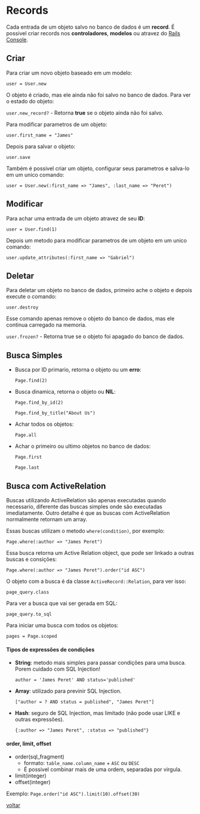 # Records
Cada entrada de um objeto salvo no banco de dados é um **record**. É possivel criar records nos **controladores**, **modelos** ou atravez do [Rails Console](rails_console.md).

## Criar
Para criar um novo objeto baseado em um modelo:
 
```user = User.new```

O objeto é criado, mas ele ainda não foi salvo no banco de dados. Para ver o estado do objeto:

```user.new_record?``` - Retorna **true** se o objeto ainda não foi salvo.

Para modificar parametros de um objeto:

```user.first_name = "James"```
	
Depois para salvar o objeto:

```user.save```

Também é possivel criar um objeto, configurar seus parametros e salva-lo em um unico comando:

```user = User.new(:first_name => "James", :last_name => "Peret")```

## Modificar

Para achar uma entrada de um objeto atravez de seu **ID**:

```user = User.find(1)```

Depois um metodo para modificar parametros de um objeto em um unico comando:

```user.update_attributes(:first_name => "Gabriel")```

## Deletar

Para deletar um objeto no banco de dados, primeiro ache o objeto e depois execute o comando:

```user.destroy```

Esse comando apenas remove o objeto do banco de dados, mas ele continua carregado na memoria.

```user.frozen?``` - Retorna true se o objeto foi apagado do banco de dados.

## Busca Simples

- Busca por ID primario, retorna o objeto ou um **erro**:

	```Page.find(2)```

- Busca dinamica, retorna o objeto ou **NIL**:

	```Page.find_by_id(2)```

	```Page.find_by_title("About Us")```

- Achar todos os objetos:

	```Page.all```

- Achar o primeiro ou ultimo objetos no banco de dados:

	```Page.first```

	```Page.last```

## Busca com ActiveRelation

Buscas utilizando ActiveRelation são apenas executadas quando necessario, diferente das buscas simples onde são executadas imediatamente. Outro detalhe é que as buscas com ActiveRelation normalmente retornam um array.

Essas buscas utilizam o metodo ```where(condition)```, por exemplo:

```Page.where(:author => "James Peret")```

Essa busca retorna um Active Relation object, que pode ser linkado a outras buscas e consições:

```Page.where(:author => "James Peret").order("id ASC")```

O objeto com a busca é da classe ```ActiveRecord::Relation```, para ver isso:

```page_query.class```

Para ver a busca que vai ser gerada em SQL:

```page_query.to_sql```

Para iniciar uma busca com todos os objetos:

```pages = Page.scoped```

#### Tipos de expressões de condições

- **String**: metodo mais simples para passar condições para uma busca. Porem cuidado com SQL Injection!

	```author = 'James Peret' AND status='published'```

- **Array**: utilizado para previnir SQL Injection.

	```["author = ? AND status = published", "James Peret"]```

- **Hash**: seguro de SQL Injection, mas limitado (não pode usar LIKE e outras expressões).

	```{:author => "James Peret", :status => "published"}```

#### order, limit, offset

- order(sql_fragment)
	- formato: ```table_name.column_name``` + ```ASC``` ou ```DESC``` 
	- É possivel combinar mais de uma ordem, separadas por virgula.
- limit(integer)
- offset(integer)

Exemplo: ```Page.order("id ASC").limit(10).offset(30)```

<a class="btn btn-mini" href="readme.md">voltar</a>